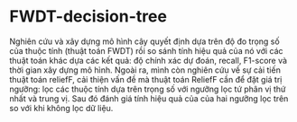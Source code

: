 # FWDT-decision-tree
Nghiên cứu và xây dựng mô hình cây quyết định dựa trên độ đo trọng số của thuộc tính (thuật toán FWDT) rồi so sánh tính hiệu quả của nó với các thuật toán khác dựa các kết quả: độ chính xác dự đoán, recall, F1-score và thời gian xây dựng mô hình. Ngoài ra, mình còn nghiên cứu về sự cải tiến thuật toán reliefF, cải thiện vấn đề mà thuật toán ReliefF cần để đặt giá trị ngưỡng: lọc các thuộc tính dựa trên trọng số với ngưỡng lọc tứ phân vị thứ nhất và trung vị. Sau đó đánh giá tính hiệu quả của của hai ngưỡng lọc trên so với khi không lọc dữ liệu.
